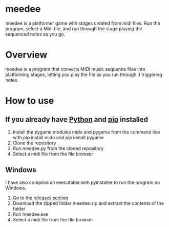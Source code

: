 # meedee
meedee is a platformer game with stages created from midi files. Run the program, select a Midi file, and run through the stage playing the sequenced notes as you go.

# Overview
meedee is a program that converts MIDI music sequence files into platforming stages, letting you play the file as you run through it triggering notes.

# How to use
## If you already have [Python](https://www.python.org/) and [pip](https://pypi.org/project/pip/) installed
1. Install the pygame modules mido and pygame from the command line with pip install mido and pip install pygame
1. Clone the repository 
1. Run meedee.py from the cloned repository
1. Select a midi file from the file browser
## Windows
I have also compiled an executable with pyinstaller to run the program on Windows. 
1. Go to the [releases section](https://github.com/Hadddock/meedee/releases)
1. Download the zipped folder meedee.zip and extract the contents of the folder
1. Run meedee.exe
1. Select a midi file from the file browser

